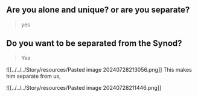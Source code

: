 

## Are you alone and unique? or are you separate?
>yes
## Do you want to be separated from the Synod?
>Yes

![[../../../Story/resources/Pasted image 20240728213056.png]]
This makes him separate from us, 

![[../../../Story/resources/Pasted image 20240728211446.png]]